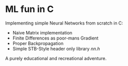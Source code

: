 # ML fun in C


Implementing simple Neural Networks from scratch in C:
 - Naive Matrix implementation
 - Finite Differences as poor-mans Gradient
 - Proper Backpropagation
 - Simple STB-Style header only library *nn.h*

A purely educational and recreational adventure.
